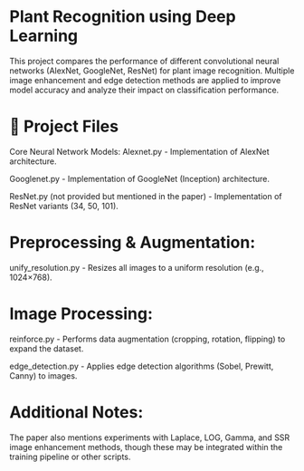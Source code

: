 # Plant Recognition using Deep Learning
This project compares the performance of different convolutional neural networks (AlexNet, GoogleNet, ResNet) for plant image recognition. Multiple image enhancement and edge detection methods are applied to improve model accuracy and analyze their impact on classification performance.

# 📁 Project Files
Core Neural Network Models:
Alexnet.py - Implementation of AlexNet architecture.

Googlenet.py - Implementation of GoogleNet (Inception) architecture.

ResNet.py (not provided but mentioned in the paper) - Implementation of ResNet variants (34, 50, 101).

# Preprocessing & Augmentation:
unify_resolution.py - Resizes all images to a uniform resolution (e.g., 1024×768).

# Image Processing:
reinforce.py - Performs data augmentation (cropping, rotation, flipping) to expand the dataset.

edge_detection.py - Applies edge detection algorithms (Sobel, Prewitt, Canny) to images.

# Additional Notes:
The paper also mentions experiments with Laplace, LOG, Gamma, and SSR image enhancement methods, though these may be integrated within the training pipeline or other scripts.

